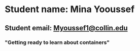 # Student name: Mina Yooussef

## Student email: Myoussef1@collin.edu

### "Getting ready to learn about containers"